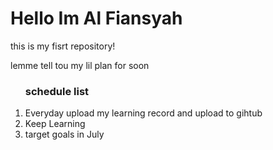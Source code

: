 <h1>Hello Im Al Fiansyah</h1>
<p>this is my fisrt repository!</p>
<p>lemme tell tou my lil plan for soon</p>
<ol type="1">
    <h3>schedule list</h3>
    <li>Everyday upload my learning record and upload to gihtub</li>
    <li>Keep Learning</li>
    <li>target goals in July</li>
</ol>
